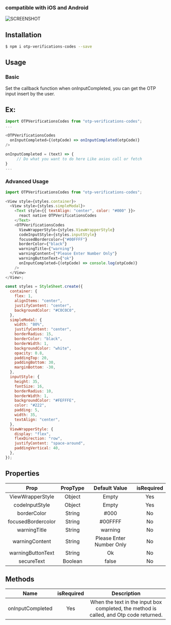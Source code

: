 ### compatible with iOS and Android

![SCREENSHOT](https://user-images.githubusercontent.com/73720742/136539014-5b6af012-953e-45b3-87b2-d96bf65efb8a.gif)

## Installation

```bash
$ npm i otp-verifications-codes --save
```

## Usage

### Basic

Set the callback function when onInputCompleted, you can get the OTP input insert by the user.

## Ex:

```javascript
import OTPVerificationsCodes from "otp-verifications-codes";
...

<OTPVerificationsCodes
  onInputCompleted={(otpCode) => onInputCompleted(otpCode)}
/>

onInputCompleted = (text) => {
	 // Do what you want to do here Like axios call or fetch
}
...
```

### Advanced Usage

```javascript
import OTPVerificationsCodes from "otp-verifications-codes";

<View style={styles.container}>
  <View style={styles.simpleModal}>
    <Text style={{ textAlign: "center", color: "#000" }}>
      react native OTPVerificationsCodes
    </Text>
    <OTPVerificationsCodes
      ViewWrapperStyle={styles.ViewWrapperStyle}
      codeInputStyle={styles.inputStyle}
      focusedBordercolor={"#00FFFF"}
      borderColor={"black"}
      warningTitle={"warning"}
      warningContent={"Please Enter Number Only"}
      warningButtonText={"ok"}
      onInputCompleted={(otpCode) => console.log(otpCode)}
    />
  </View>
</View>;

const styles = StyleSheet.create({
  container: {
    flex: 1,
    alignItems: "center",
    justifyContent: "center",
    backgroundColor: "#C0C0C0",
  },
  simpleModal: {
    width: "80%",
    justifyContent: "center",
    borderRadius: 15,
    borderColor: "black",
    borderWidth: 1,
    backgroundColor: "white",
    opacity: 0.8,
    paddingTop: 20,
    paddingBottom: 30,
    marginBottom: -30,
  },
  inputStyle: {
    height: 35,
    fontSize: 16,
    borderRadius: 10,
    borderWidth: 1,
    backgroundColor: "#FEFFFE",
    color: "#222",
    padding: 5,
    width: 35,
    textAlign: "center",
  },
  ViewWrapperStyle: {
    display: "flex",
    flexDirection: "row",
    justifyContent: "space-around",
    paddingVertical: 40,
  },
});
```

## **Properties**

|        Prop        | PropType |      Default Value       | isRequired |
| :----------------: | :------: | :----------------------: | :--------: |
|  ViewWrapperStyle  |  Object  |          Empty           |    Yes     |
|   codeInputStyle   |  Object  |          Empty           |    Yes     |
|    borderColor     |  String  |           #000           |     No     |
| focusedBordercolor |  String  |         #00FFFF          |     No     |
|    warningTitle    |  String  |         warning          |     No     |
|   warningContent   |  String  | Please Enter Number Only |     No     |
| warningButtonText  |  String  |            Ok            |     No     |
|     secureText     | Boolean  |          false           |     No     |

## **Methods**

|       Name       | isRequired |                                      Description                                       |
| :--------------: | :--------: | :------------------------------------------------------------------------------------: |
| onInputCompleted |    Yes     | When the text in the input box completed, the method is called, and Otp code returned. |
